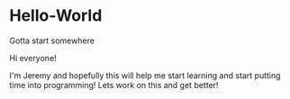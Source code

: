 # Hello-World
Gotta start somewhere

Hi everyone!

I'm Jeremy and hopefully this will help me start learning and start putting time into programming!
Lets work on this and get better!
